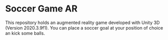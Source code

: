 # Soccer Game AR

This repository holds an augmented reality game developed with Unity 3D (Version 2020.3.9f1). You can place a soccer goal at your position of choice an kick some balls.
